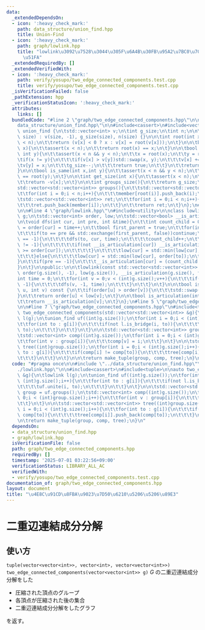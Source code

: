 ```yaml
---
data:
  _extendedDependsOn:
  - icon: ':heavy_check_mark:'
    path: data_structure/union_find.hpp
    title: Union-Find
  - icon: ':heavy_check_mark:'
    path: graph/lowlink.hpp
    title: "lowlink\u3092\u7528\u3044\u305F\u6A4B\u30FB\u95A2\u7BC0\u70B9\u306E\u691C\
      \u51FA"
  _extendedRequiredBy: []
  _extendedVerifiedWith:
  - icon: ':heavy_check_mark:'
    path: verify/yosupo/two_edge_connected_components.test.cpp
    title: verify/yosupo/two_edge_connected_components.test.cpp
  _isVerificationFailed: false
  _pathExtension: hpp
  _verificationStatusIcon: ':heavy_check_mark:'
  attributes:
    links: []
  bundledCode: "#line 2 \"graph/two_edge_connected_components.hpp\"\n\n#line 2 \"\
    data_structure/union_find.hpp\"\n\n#include<cassert>\n#include<vector>\n\nstruct\
    \ union_find {\n\tstd::vector<int> v;\n\tint g_size;\n\tint n;\n\n\tunion_find(size_t\
    \ size) : v(size, -1), g_size(size), n(size) {}\n\n\tint root(int x){\n\t\tassert(x\
    \ < n);\n\t\treturn (v[x] < 0 ? x : v[x] = root(v[x]));\n\t}\n\n\tbool is_root(int\
    \ x){\n\t\tassert(x < n);\n\t\treturn root(x) == x;\n\t}\n\n\tbool unite(int x,\
    \ int y){\n\t\tassert(x < n && y < n);\n\t\tx = root(x);\n\t\ty = root(y);\n\t\
    \tif(x != y){\n\t\t\tif(v[x] > v[y])std::swap(x, y);\n\t\t\tv[x] += v[y];\n\t\t\
    \tv[y] = x;\n\t\t\tg_size--;\n\t\t\treturn true;\n\t\t}\n\t\treturn false;\n\t\
    }\n\n\tbool is_same(int x,int y){\n\t\tassert(x < n && y < n);\n\t\treturn root(x)\
    \ == root(y);\n\t}\n\n\tint get_size(int x){\n\t\tassert(x < n);\n\t\tx = root(x);\n\
    \t\treturn -v[x];\n\t}\n\n\tint groups_size(){\n\t\treturn g_size;\n\t}\n\n\t\
    std::vector<std::vector<int>> groups(){\n\t\tstd::vector<std::vector<int>> member(n);\n\
    \t\tfor(int i = 0;i < n;i++){\n\t\t\tmember[root(i)].push_back(i);\n\t\t}\n\n\t\
    \tstd::vector<std::vector<int>> ret;\n\t\tfor(int i = 0;i < n;i++){\n\t\t\tif(member[i].empty())continue;\n\
    \t\t\tret.push_back(member[i]);\n\t\t}\n\t\treturn ret;\n\t}\n};\n#line 2 \"graph/lowlink.hpp\"\
    \n\n#line 4 \"graph/lowlink.hpp\"\n#include<utility>\n\nclass lowlink{\n\tstd::vector<std::vector<int>>\
    \ g;\n\tstd::vector<int> order, low;\n\tstd::vector<bool> __is_articulation;\n\
    \n\tvoid dfs(int cur, int pre, int &time){\n\t\tint count_child = 0;\n\t\tlow[cur]\
    \ = order[cur] = time++;\n\t\tbool first_parent = true;\n\t\tfor(int to : g[cur]){\n\
    \t\t\tif(to == pre && std::exchange(first_parent, false))continue;\n\t\t\tif(order[to]\
    \ == -1){\n\t\t\t\tdfs(to, cur, time);\n\t\t\t\tcount_child++;\n\t\t\t\tif(pre\
    \ != -1){\n\t\t\t\t\tif(not __is_articulation[cur]) __is_articulation[cur] = (low[to]\
    \ >= order[cur]);\n\t\t\t\t}\n\t\t\t\tlow[cur] = std::min(low[cur], low[to]);\n\
    \t\t\t}else{\n\t\t\t\tlow[cur] = std::min(low[cur], order[to]);\n\t\t\t}\n\t\t\
    }\n\t\tif(pre == -1){\n\t\t\t__is_articulation[cur] = (count_child >= 2);\n\t\t\
    }\n\t}\n\npublic:\n\n\tlowlink(const std::vector<std::vector<int>> &_g) : g(_g),\
    \ order(g.size(), -1), low(g.size()), __is_articulation(g.size(), false){\n\t\t\
    int time = 0;\n\t\tfor(int v = 0;v < (int)g.size();v++){\n\t\t\tif(order[v] ==\
    \ -1){\n\t\t\t\tdfs(v, -1, time);\n\t\t\t}\n\t\t}\n\t}\n\n\tbool is_bridge(int\
    \ u, int v) const {\n\t\tif(order[u] > order[v]){\n\t\t\tstd::swap(u, v);\n\t\t\
    }\n\t\treturn order[u] < low[v];\n\t}\n\n\tbool is_articulation(int v) const {\n\
    \t\treturn __is_articulation[v];\n\t}\n};\n#line 5 \"graph/two_edge_connected_components.hpp\"\
    \n\n#line 7 \"graph/two_edge_connected_components.hpp\"\n#include<tuple>\n\nauto\
    \ two_edge_connected_components(std::vector<std::vector<int>> &g){\n\tlowlink\
    \ l(g);\n\tunion_find uf((int)g.size());\n\tfor(int i = 0;i < (int)g.size();i++){\n\
    \t\tfor(int to : g[i]){\n\t\t\tif(not l.is_bridge(i, to)){\n\t\t\t\tuf.unite(i,\
    \ to);\n\t\t\t}\n\t\t}\n\t}\n\n\tstd::vector<std::vector<int>> group = uf.groups();\n\
    \tstd::vector<int> comp((int)g.size());\n\tfor(int i = 0;i < (int)group.size();i++){\n\
    \t\tfor(int v : group[i]){\n\t\t\tcomp[v] = i;\n\t\t}\n\t}\n\n\tstd::vector<std::vector<int>>\
    \ tree((int)group.size());\n\tfor(int i = 0;i < (int)g.size();i++){\n\t\tfor(int\
    \ to : g[i]){\n\t\t\tif(comp[i] != comp[to]){\n\t\t\t\ttree[comp[i]].push_back(comp[to]);\n\
    \t\t\t}\n\t\t}\n\t}\n\n\treturn make_tuple(group, comp, tree);\n}\n"
  code: "#pragma once\n\n#include \"../data_structure/union_find.hpp\"\n#include \"\
    ./lowlink.hpp\"\n\n#include<cassert>\n#include<tuple>\n\nauto two_edge_connected_components(std::vector<std::vector<int>>\
    \ &g){\n\tlowlink l(g);\n\tunion_find uf((int)g.size());\n\tfor(int i = 0;i <\
    \ (int)g.size();i++){\n\t\tfor(int to : g[i]){\n\t\t\tif(not l.is_bridge(i, to)){\n\
    \t\t\t\tuf.unite(i, to);\n\t\t\t}\n\t\t}\n\t}\n\n\tstd::vector<std::vector<int>>\
    \ group = uf.groups();\n\tstd::vector<int> comp((int)g.size());\n\tfor(int i =\
    \ 0;i < (int)group.size();i++){\n\t\tfor(int v : group[i]){\n\t\t\tcomp[v] = i;\n\
    \t\t}\n\t}\n\n\tstd::vector<std::vector<int>> tree((int)group.size());\n\tfor(int\
    \ i = 0;i < (int)g.size();i++){\n\t\tfor(int to : g[i]){\n\t\t\tif(comp[i] !=\
    \ comp[to]){\n\t\t\t\ttree[comp[i]].push_back(comp[to]);\n\t\t\t}\n\t\t}\n\t}\n\
    \n\treturn make_tuple(group, comp, tree);\n}\n"
  dependsOn:
  - data_structure/union_find.hpp
  - graph/lowlink.hpp
  isVerificationFile: false
  path: graph/two_edge_connected_components.hpp
  requiredBy: []
  timestamp: '2025-07-01 03:22:56+09:00'
  verificationStatus: LIBRARY_ALL_AC
  verifiedWith:
  - verify/yosupo/two_edge_connected_components.test.cpp
documentation_of: graph/two_edge_connected_components.hpp
layout: document
title: "\u4E8C\u91CD\u8FBA\u9023\u7D50\u6210\u5206\u5206\u89E3"
---
```


# 二重辺連結成分分解

## 使い方

``tuple(vector<vector<int>>, vector<int>, vector<vector<int>>) two_edge_connected_components(vector<vector<int>> g)`` 
$G$ の二重辺連結成分分解をした

- 圧縮された頂点のグループ
- 各頂点が圧縮された後の集合
- 二重辺連結成分分解をしたグラフ

を返す。
